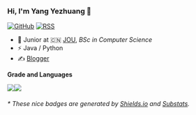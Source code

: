 ### Hi, I'm Yang Yezhuang 👋

[![GitHub](https://img.shields.io/badge/dynamic/json?logo=github&label=GitHub&labelColor=495867&color=495867&query=%24.data.totalSubs&url=https%3A%2F%2Fapi.spencerwoo.com%2Fsubstats%2F%3Fsource%3Dgithub%26queryKey%3Dhayschan&style=flat-square)](https://github.com/hayschan)
[![RSS](https://img.shields.io/badge/dynamic/json?logo=rss&logoColor=white&label=RSS&labelColor=95B8D1&color=95B8D1&query=%24.data.totalSubs&url=https%3A%2F%2Fapi.spencerwoo.com%2Fsubstats%2F%3Fsource%3Dfeedly%257Cinoreader%257CfeedsPub%26queryKey%3Dhttps://haysc.tech/feed.xml&style=flat-square)](https://haysc.tech/)

- 🍻 Junior at 🇨🇳 [JOU](https://jou.edu.cn/), _BSc in Computer Science_
- ⚡ Java / Python
- ✍️ [Blogger](https://yangyezhuang.github.io)


**Grade and Languages**

<img align="center" src="https://github-readme-stats.vercel.app/api?username=yangyezhuang&hide_title=true&hide_border=true&show_icons=true&include_all_commits=true&count_private=true&theme=aura&line_height=20&bg_color=0,DF83FF,8388FF,83F7FF"/><img align="center" src="https://github-readme-stats.vercel.app/api/top-langs/?username=yangyezhuang&layout=compact&theme=buefy&hide_border=true&hide_title=true&langs_count=6&bg_color=0,83F7FF,83FF8D,F4FF83" />



<h6>* These nice badges are generated by <a href="https://shields.io/">Shields.io</a> and <a href="https://github.com/spencerwooo/Substats">Substats</a>.</h6>
